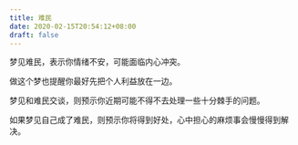 ```yaml
---
title: 难民
date: 2020-02-15T20:54:12+08:00
draft: false
---
```


梦见难民，表示你情绪不安，可能面临内心冲突。

做这个梦也提醒你最好先把个人利益放在一边。

梦见和难民交谈，则预示你近期可能不得不去处理一些十分棘手的问题。

如果梦见自己成了难民，则预示你将得到好处，心中担心的麻烦事会慢慢得到解决。

